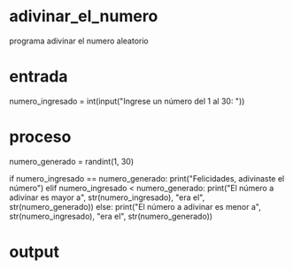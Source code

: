 # adivinar_el_numero
programa adivinar el numero aleatorio
# entrada
numero_ingresado = int(input("Ingrese un número del 1 al 30: "))
# proceso

numero_generado = randint(1, 30)

if numero_ingresado == numero_generado:
    print("Felicidades, adivinaste el número")
elif numero_ingresado < numero_generado:
    print("El número a adivinar es mayor a", str(numero_ingresado), "era el", str(numero_generado))
else:
    print("El número a adivinar es menor a", str(numero_ingresado), "era el", str(numero_generado))
    
 # output